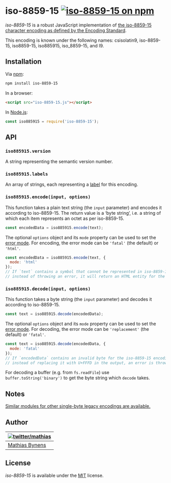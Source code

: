# iso-8859-15 [![iso-8859-15 on npm](https://img.shields.io/npm/v/iso-8859-15)](https://www.npmjs.com/package/iso-8859-15)

_iso-8859-15_ is a robust JavaScript implementation of [the iso-8859-15 character encoding as defined by the Encoding Standard](https://encoding.spec.whatwg.org/#iso-8859-15).

This encoding is known under the following names: csisolatin9, iso-8859-15, iso8859-15, iso885915, iso_8859-15, and l9.

## Installation

Via [npm](https://www.npmjs.com/):

```bash
npm install iso-8859-15
```

In a browser:

```html
<script src="iso-8859-15.js"></script>
```

In [Node.js](https://nodejs.org/):

```js
const iso885915 = require('iso-8859-15');
```

## API

### `iso885915.version`

A string representing the semantic version number.

### `iso885915.labels`

An array of strings, each representing a [label](https://encoding.spec.whatwg.org/#label) for this encoding.

### `iso885915.encode(input, options)`

This function takes a plain text string (the `input` parameter) and encodes it according to iso-8859-15. The return value is a ‘byte string’, i.e. a string of which each item represents an octet as per iso-8859-15.

```js
const encodedData = iso885915.encode(text);
```

The optional `options` object and its `mode` property can be used to set the [error mode](https://encoding.spec.whatwg.org/#error-mode). For encoding, the error mode can be `'fatal'` (the default) or `'html'`.

```js
const encodedData = iso885915.encode(text, {
  mode: 'html'
});
// If `text` contains a symbol that cannot be represented in iso-8859-15,
// instead of throwing an error, it will return an HTML entity for the symbol.
```

### `iso885915.decode(input, options)`

This function takes a byte string (the `input` parameter) and decodes it according to iso-8859-15.

```js
const text = iso885915.decode(encodedData);
```

The optional `options` object and its `mode` property can be used to set the [error mode](https://encoding.spec.whatwg.org/#error-mode). For decoding, the error mode can be `'replacement'` (the default) or `'fatal'`.

```js
const text = iso885915.decode(encodedData, {
  mode: 'fatal'
});
// If `encodedData` contains an invalid byte for the iso-8859-15 encoding,
// instead of replacing it with U+FFFD in the output, an error is thrown.
```

For decoding a buffer (e.g. from `fs.readFile`) use `buffer.toString('binary')` to get the byte string which `decode` takes.

## Notes

[Similar modules for other single-byte legacy encodings are available.](https://www.npmjs.com/browse/keyword/legacy-encoding)

## Author

| [![twitter/mathias](https://gravatar.com/avatar/24e08a9ea84deb17ae121074d0f17125?s=70)](https://twitter.com/mathias "Follow @mathias on Twitter") |
|---|
| [Mathias Bynens](https://mathiasbynens.be/) |

## License

_iso-8859-15_ is available under the [MIT](https://mths.be/mit) license.
